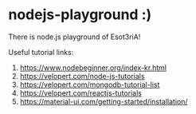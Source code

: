 # nodejs-playground :)
There is node.js playground of Esot3riA!

Useful tutorial links:
1. https://www.nodebeginner.org/index-kr.html
2. https://velopert.com/node-js-tutorials
3. https://velopert.com/mongodb-tutorial-list
4. https://velopert.com/reactjs-tutorials
5. https://material-ui.com/getting-started/installation/
